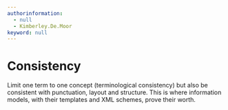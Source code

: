 ```yaml
---
authorinformation:
  - null
  - Kimberley.De.Moor
keyword: null
---
```


# Consistency

Limit one term to one concept \(terminological consistency\) but also be consistent with punctuation, layout and structure. This is where information models, with their templates and XML schemes, prove their worth.

